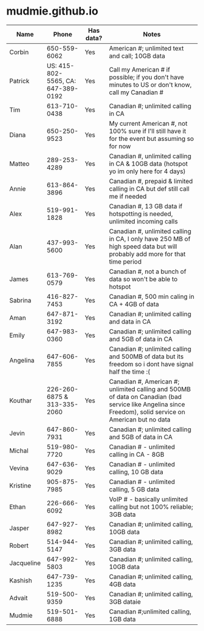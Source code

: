 # mudmie.github.io
Name | Phone | Has data? | Notes
--|---|---|--
Corbin | 650-559-6062 | Yes | American #; unlimited text and call; 10GB data
Patrick | US: 415-802-5565, CA: 647-389-0192 | Yes | Call my American # if possible; if you don't have minutes to US or don't know, call my Canadian #
Tim | 613-710-0438 | Yes | Canadian #; unlimited calling in CA
Diana | 650-250-9523 | Yes | My current American #, not 100% sure if I'll still have it for the event but assuming so for now
Matteo | 289-253-4289 | Yes | Canadian #, unlimited calling in CA & 10GB data (hotspot yo im only here for 4 days)
Annie | 613-864-3896 | Yes | Canadian #, prepaid & limited calling in CA but def still call me if needed
Alex | 519-991-1828 | Yes | Canadian #, 13 GB data if hotspotting is needed, unlimited incoming calls
Alan | 437-993-5600 | Yes | Canadian #, unlimited calling in CA, I only have 250 MB of high speed data but will probably add more for that time period
James | 613-769-0579 | Yes | Canadian #, not a bunch of data so won't be able to hotspot
Sabrina | 416-827-7453 | Yes | Canadian #, 500 min caling in CA + 4GB of data 
Aman | 647-871-3192 | Yes | Canadian #; unlimited calling and data in CA
Emily | 647-983-0360 | Yes | Canadian #; unlimited calling and 5GB of data in CA
Angelina | 647-606-7855 | Yes | Canadian #; unlimited calling and 500MB of data but its freedom so i dont have signal half the time :(
Kouthar | 226-260-6875 & 313-335-2060 | Yes | Canadian #, American #; unlimited calling and 500MB of data on Canadian (bad service like Angelina since Freedom), solid service on American but no data
Jevin | 647-860-7931 | Yes | Canadian #; unlimited calling and 5GB of data in CA
Michal | 519-980-7720 | Yes | Canadian # - unlimited calling in CA - 8GB
Vevina | 647-636-9029 | Yes | Canadian # - unlimited calling, 10 GB data
Kristine | 905-875-7985 | Yes | Canadian # - unlimited calling, 5 GB data
Ethan | 226-666-6092 | Yes | VoIP # - basically unlimited calling but not 100% reliable; 3GB data
Jasper | 647-927-8982 |Yes | Canadian #; unlimited calling, 10GB data
Robert | 514-944-5147 |Yes | Canadian #; unlimited calling, 3GB data
Jacqueline | 647-992-5803 |Yes | Canadian #; unlimited calling, 10GB data
Kashish | 647-739-1235 |Yes | Canadian #; unlimited calling, 4GB data
Advait | 519-500-9359 | Yes | Canadian #; unlimited calling, 3GB dataie
Mudmie | 519-501-6888 | Yes | Canadian #;unlimited calling, 1GB data

